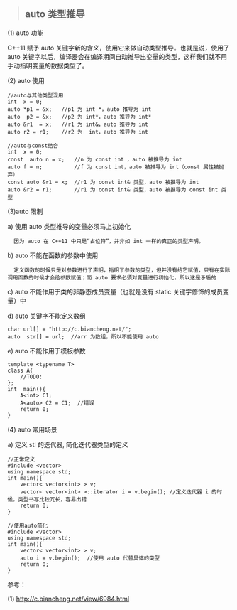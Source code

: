 > ## auto 类型推导

(1) auto 功能

   C++11 赋予 auto 关键字新的含义，使用它来做自动类型推导。也就是说，使用了 auto 关键字以后，编译器会在编译期间自动推导出变量的类型，这样我们就不用手动指明变量的数据类型了。

(2) auto 使用

```
//auto与其他类型混用
int  x = 0;
auto *p1 = &x;   //p1 为 int *，auto 推导为 int
auto  p2 = &x;   //p2 为 int*，auto 推导为 int*
auto &r1  = x;   //r1 为 int&，auto 推导为 int
auto r2 = r1;    //r2 为  int，auto 推导为 int

//auto与const结合
int  x = 0;
const  auto n = x;   //n 为 const int ，auto 被推导为 int
auto f = n;          //f 为 const int，auto 被推导为 int（const 属性被抛弃）
const auto &r1 = x;  //r1 为 const int& 类型，auto 被推导为 int
auto &r2 = r1;       //r1 为 const int& 类型，auto 被推导为 const int 类型

```

(3)auto 限制

  a) 使用 auto 类型推导的变量必须马上初始化
  
      因为 auto 在 C++11 中只是“占位符”，并非如 int 一样的真正的类型声明。

  b) auto 不能在函数的参数中使用

      定义函数的时候只是对参数进行了声明，指明了参数的类型，但并没有给它赋值，只有在实际调用函数的时候才会给参数赋值；而 auto 要求必须对变量进行初始化，所以这是矛盾的
      
  c) auto 不能作用于类的非静态成员变量（也就是没有 static 关键字修饰的成员变量）中     
      
  d) auto 关键字不能定义数组 

```
char url[] = "http://c.biancheng.net/";
auto  str[] = url;  //arr 为数组，所以不能使用 auto
``` 

  e) auto 不能作用于模板参数
      
```
template <typename T>
class A{
    //TODO:
};
int  main(){
    A<int> C1;
    A<auto> C2 = C1;  //错误
    return 0;
}
```
   
(4) auto 常用场景
   
  a) 定义 stl 的迭代器, 简化迭代器类型的定义
   
```
//正常定义
#include <vector>
using namespace std;
int main(){
    vector< vector<int> > v;
    vector< vector<int> >::iterator i = v.begin(); //定义迭代器 i 的时候，类型书写比较冗长，容易出错
    return 0;
}

//使用auto简化
#include <vector>
using namespace std;
int main(){
    vector< vector<int> > v;
    auto i = v.begin();  //使用 auto 代替具体的类型
    return 0;
}

```

参考：

(1) http://c.biancheng.net/view/6984.html

